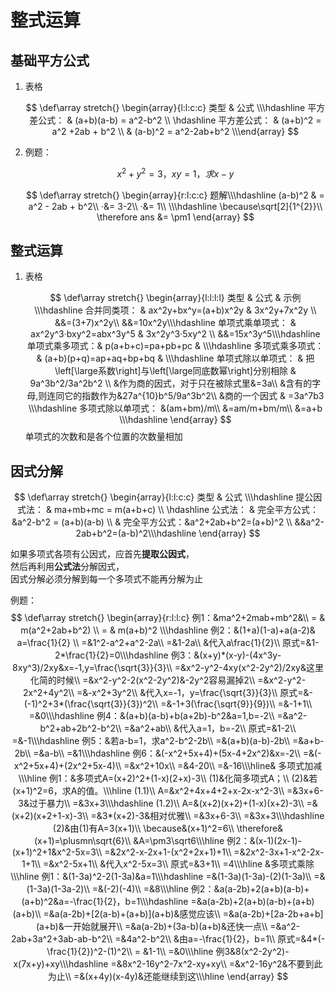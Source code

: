 # 整式运算

## 基础平方公式

1.  表格

    $$
    \def\array stretch{} \begin{array}{l:l:c:c} 类型 & 公式 \\\hdashline 平方差公式： & (a+b)(a-b) = a^2-b^2 \\ \hdashline 平方差公式： & (a+b)^2 = a^2 +2ab + b^2 \\ & (a-b)^2 = a^2-2ab+b^2 \\\end{array}
    $$
2.  例题：

    $$
    x^2 + y^2 = 3 ， xy = 1 ， 求x-y
    $$

    $$
    \def\array stretch{} \begin{array}{r:l:c:c} 题解\\\hdashline (a-b)^2 & = a^2 - 2ab + b^2\\ ·&= 3-2\\ ·&= 1\\ \\\hdashline \because\sqrt[2]{1^{2}}\\ \therefore ans &= \pm1 \end{array}
    $$

## 整式运算

1.  表格

    $$
    \def\array stretch{} \begin{array}{l:l:l:l} 类型 & 公式 & 示例 \\\hdashline 合并同类项： & ax^2y+bx^y=(a+b)x^2y & 3x^2y+7x^2y \\ &&=(3+7)x^2y\\ &&=10x^2y\\\hdashline 单项式乘单项式： & ax^2y^3·bxy^2=abx^3y^5 & 3x^2y^3·5xy^2 \\ &&=15x^3y^5\\\hdashline 单项式乘多项式：& p(a+b+c)=pa+pb+pc & \\\hdashline 多项式乘多项式： & (a+b)(p+q)=ap+aq+bp+bq & \\\hdashline 单项式除以单项式： & 把\left[\large系数\right]与\left[\large同底数幂\right]分别相除 & 9a^3b^2/3a^2b^2 \\ &作为商的因式，对于只在被除式里&=3a\\ &含有的字母,则连同它的指数作为&27a^{10}b^5/9a^3b^2\\ &商的一个因式 & =3a^7b3 \\\hdashline 多项式除以单项式： &(am+bm)/m\\ &=am/m+bm/m\\ &=a+b \\\hdashline \end{array}
    $$
    单项式的次数和是各个位置的次数量相加

## 因式分解

$$
\def\array stretch{} 
\begin{array}{l:l:c:c} 
类型 & 公式 \\\hdashline 
提公因式法： & ma+mb+mc = m(a+b+c) \\ \hdashline 
公式法： & 完全平方公式：&a^2-b^2 = (a+b)(a-b) \\ 
& 完全平方公式：&a^2+2ab+b^2=(a+b)^2 \\ 
&&a^2-2ab+b^2=(a-b)^2\\\hdashline 
\end{array}
$$

如果多项式各项有公因式，应首先**提取公因式**，      
然后再利用**公式法**分解因式，      
因式分解必须分解到每一个多项式不能再分解为止    

例题：
$$
\def\array stretch{} 
\begin{array}{r:l:l:c} 
 例1：&ma^2+2mab+mb^2&\\
= & m(a^2+2ab+b^2) \\ 
= & m(a+b)^2 \\\hdashline
例2：&(1+a)(1-a)+a(a-2)& a=\frac{1}{2} \\
=&1^2-a^2+a^2-2a\\
=&1-2a\\
&代入a\frac{1}{2}\\
原式=&1-2*\frac{1}{2}=0\\\hdashline
例3：&(x+y)*(x-y)-(4x^3y-8xy^3)/2xy&x=-1,y=\frac{\sqrt{3}}{3}\\
=&x^2-y^2-4xy(x^2-2y^2)/2xy&这里化简的时候\\
=&x^2-y^2-2(x^2-2y^2)&-2y^2容易漏掉2\\
=&x^2-y^2-2x^2+4y^2\\
=&-x^2+3y^2\\
&代入x=-1，y=\frac{\sqrt{3}}{3}\\
原式=&-(-1)^2+3*(\frac{\sqrt{3}}{3})^2\\
=&-1+3(\frac{\sqrt{9}}{9})\\
=&-1+1\\
=&0\\\hdashline
例4：&(a+b)(a-b)+b(a+2b)-b^2&a=1,b=-2\\
=&a^2-b^2+ab+2b^2-b^2\\
=&a^2+ab\\
&代入a=1，b=-2\\
原式=&1-2\\
=&-1\\\hdashline
例5：&若a-b=1，求a^2-b^2-2b\\
=&(a+b)(a-b)-2b\\
=&a+b-2b\\
=&a-b\\
=&1\\\hdashline
例6：&(-x^2+5x+4)+(5x-4+2x^2)&x=-2\\
=&(-x^2+5x+4)+(2x^2+5x-4)\\
=&x^2+10x\\
=&4-20\\
=&-16\\\hline&
多项式加减\\\hline
例1：&多项式A=(x+2)^2+(1-x)(2+x)-3\\
(1)&化简多项式A；\\
(2)&若(x+1)^2=6，求A的值。\\\hline
(1.1)\\
A=&x^2+4x+4+2+x-2x-x^2-3\\
=&3x+6-3&过于暴力\\
=&3x+3\\\hdashline
(1.2)\\
A=&(x+2)(x+2)+(1-x)(x+2)-3\\
=&(x+2)(x+2+1-x)-3\\
=&3*(x+2)-3&相对优雅\\
=&3x+6-3\\
=&3x+3\\\hdashline
(2)&由(1)有A=3(x+1)\\
\because&(x+1)^2=6\\
\therefore&(x+1)=\plusmn\sqrt{6}\\
&A=\pm3\sqrt6\\\hline
例2：&(x-1)(2x-1)-(x+1)^2+1&x^2-5x=3\\
=&2x^2-x-2x+1-(x^2+2x+1)+1\\
=&2x^2-3x+1-x^2-2x-1+1\\
=&x^2-5x+1\\
&代入x^2-5x=3\\
原式=&3+1\\
=4\\\hline
&多项式乘除\\\hline
例1：&(1-3a)^2-2(1-3a)&a=1\\\hdashline
=&(1-3a)(1-3a)-(2)(1-3a)\\
=&(1-3a)(1-3a-2)\\
=&(-2)(-4)\\
=&8\\\hline
例2：&a(a-2b)+2(a+b)(a-b)+(a+b)^2&a=-\frac{1}{2}，b=1\\\hdashline
=&a(a-2b)+2(a+b)(a-b)+(a+b)(a+b)\\
=&a(a-2b)+[2(a-b)+(a+b)](a+b)&感觉应该\\
=&a(a-2b)+[2a-2b+a+b](a+b)&一开始就展开\\
=&a(a-2b)+(3a-b)(a+b)&还快一点\\
=&a^2-2ab+3a^2+3ab-ab-b^2\\
=&4a^2-b^2\\
&由a=-\frac{1}{2}，b=1\\
原式=&4*(-\frac{1}{2})^2-(1)^2\\
= &1-1\\
=&0\\\hline
例3&8(x^2-2y^2)-x(7x+y)+xy\\\hdashline
=&8x^2-16y^2-7x^2-xy+xy\\
=&x^2-16y^2&不要到此为止\\
=&(x+4y)(x-4y)&还能继续到这\\\hline
\end{array}
$$





